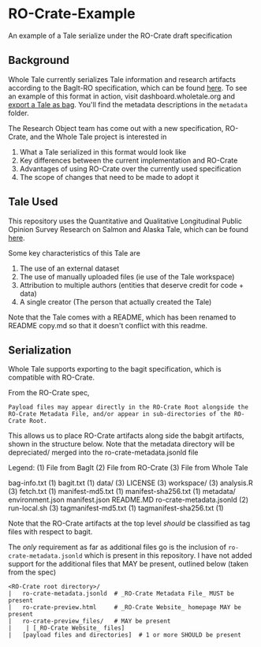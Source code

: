 # RO-Crate-Example
An example of a Tale serialize under the RO-Crate draft specification




## Background

Whole Tale currently serializes Tale information and research artifacts according to the BagIt-RO specification, which can be found [here](https://github.com/ResearchObject/bagit-ro). To see an example of this format in action, visit dashboard.wholetale.org and [export a Tale as bag](https://wholetale.readthedocs.io/en/stable/users_guide/export_run.html). You'll find the metadata descriptions in the `metadata` folder.

The Research Object team has come out with a new specification, RO-Crate, and the Whole Tale project is interested in
1. What a Tale serialized in this format would look like
1. Key differences between the current implementation and RO-Crate
1. Advantages of using RO-Crate over the currently used specification
1. The scope of changes that need to be made to adopt it


## Tale Used

This repository uses the Quantitative and Qualitative Longitudinal Public Opinion Survey Research on Salmon and Alaska Tale, which can be found [here](https://dashboard.wholetale.org/run/5db883ba7bf5ca3bf549cab3).

Some key characteristics of this Tale are
1. The use of an external dataset
1. The use of manually uploaded files (ie use of the Tale workspace)
1. Attribution to multiple authors (entities that deserve credit for code + data)
1. A single creator (The person that actually created the Tale)

Note that the Tale comes with a README, which has been renamed to README copy.md so that it doesn't conflict with this readme.

## Serialization

Whole Tale supports exporting to the bagit specification, which is compatible with RO-Crate.

From the RO-Crate spec,

```
Payload files may appear directly in the RO-Crate Root alongside the RO-Crate Metadata File, and/or appear in sub-directories of the RO-Crate Root.
```

This allows us to place RO-Crate artifacts along side the babgit artifacts, shown in the structure below. Note that the metadata directory will be depreciated/ merged into the ro-crate-metadata.jsonld file

Legend:
(1) File from BagIt
(2) File from RO-Crate
(3) File from Whole Tale

bag-info.txt (1)
bagit.txt (1)
data/ (3)
    LICENSE (3)
    workspace/ (3)
        analysis.R (3)
fetch.txt (1)
manifest-md5.txt (1)
manifest-sha256.txt (1)
metadata/
    environment.json
    manifest.json
README.MD
ro-crate-metadata.jsonld (2)
run-local.sh (3)
tagmanifest-md5.txt (1)
tagmanifest-sha256.txt (1)


Note that the RO-Crate artifacts at the top level _should_ be classified as tag files with respect to bagit.


The _only_ requirement as far as additional files go is the inclusion of `ro-crate-metadata.jsonld` which is present in this repository. I have not added support for the additional files that MAY be present, outlined below (taken from the spec)

```
<RO-Crate root directory>/
|   ro-crate-metadata.jsonld  # _RO-Crate Metadata File_ MUST be present
|   ro-crate-preview.html     # _RO-Crate Website_ homepage MAY be present
|   ro-crate-preview_files/   # MAY be present
|    | [_RO-Crate Website_ files]
|   [payload files and directories]  # 1 or more SHOULD be present
```



